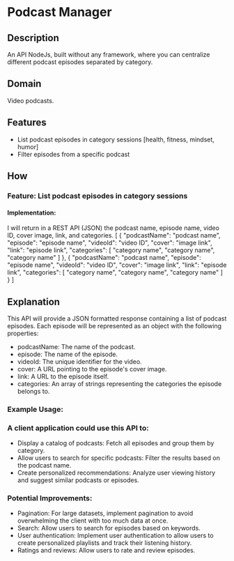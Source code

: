 # Podcast Manager

## Description
An API NodeJs, built without any framework, where you can centralize different podcast episodes separated by category.

## Domain

Video podcasts.

## Features

* List podcast episodes in category sessions [health, fitness, mindset, humor]
* Filter episodes from a specific podcast

## How

### Feature: List podcast episodes in category sessions

#### Implementation:

I will return in a REST API (JSON) the podcast name, episode name, video ID, cover image, link, and categories.
[
  {
    "podcastName": "podcast name",
    "episode": "episode name",
    "videoId": "video ID",
    "cover": "image link",
    "link": "episode link",
    "categories": [
      "category name",
      "category name",
      "category name"
    ]
  },
  {
    "podcastName": "podcast name",
    "episode": "episode name",
    "videoId": "video ID",
    "cover": "image link",
    "link": "episode link",
    "categories": [
      "category name",
      "category name",
      "category name"
    ]
  }
]

## Explanation

This API will provide a JSON formatted response containing a list of podcast episodes. Each episode will be represented as an object with the following properties:

* podcastName: The name of the podcast.
* episode: The name of the episode.
* videoId: The unique identifier for the video.
* cover: A URL pointing to the episode's cover image.
* link: A URL to the episode itself.
* categories: An array of strings representing the categories the episode belongs to.
  
### Example Usage:

### A client application could use this API to:

* Display a catalog of podcasts: Fetch all episodes and group them by category.
* Allow users to search for specific podcasts: Filter the results based on the podcast name.
* Create personalized recommendations: Analyze user viewing history and suggest similar podcasts or episodes.
  
### Potential Improvements:

* Pagination: For large datasets, implement pagination to avoid overwhelming the client with too much data at once.
* Search: Allow users to search for episodes based on keywords.
* User authentication: Implement user authentication to allow users to create personalized playlists and track their listening history.
* Ratings and reviews: Allow users to rate and review episodes.
